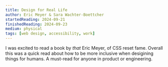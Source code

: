 ```yaml
---
title: Design for Real Life
author: Eric Meyer & Sara Wachter-Boettcher
startedReading: 2024-09-21
finishedReading: 2024-09-23
medium: physical
tags: [web design, accessibility, work]
---
```


I was excited to read a book by _that_ Eric Meyer, of CSS reset fame. Overall this was a quick read about how to be more inclusive when desigining things for humans. A must-read for anyone in product or engineering.
